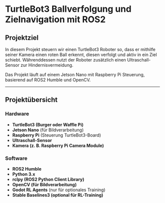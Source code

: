 # TurtleBot3 Ballverfolgung und Zielnavigation mit ROS2

## Projektziel

In diesem Projekt steuern wir einen TurtleBot3 Roboter so, dass er mithilfe seiner Kamera einen roten Ball erkennt, diesen verfolgt und aktiv in ein Ziel schiebt. Währenddessen nutzt der Roboter zusätzlich einen Ultraschall-Sensor zur Hindernisvermeidung.  

Das Projekt läuft auf einem Jetson Nano mit Raspberry Pi Steuerung, basierend auf ROS2 Humble und OpenCV.

---

## Projektübersicht

### Hardware

- **TurtleBot3 (Burger oder Waffle Pi)**
- **Jetson Nano** (für Bildverarbeitung)
- **Raspberry Pi** (Steuerung TurtleBot3-Board)
- **Ultraschall-Sensor**
- **Kamera (z. B. Raspberry Pi Camera Module)**

### Software

- **ROS2 Humble**
- **Python 3.x**
- **rclpy (ROS2 Python Client Library)**
- **OpenCV (für Bildverarbeitung)**
- **Godot RL Agents** (nur für optionales Training)
- **Stable Baselines3 (optional für RL-Training)**
